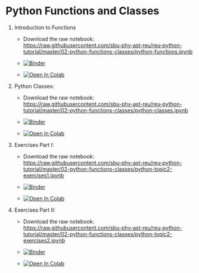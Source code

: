 # Python Functions and Classes

1. Introduction to Functions

   * Download the raw notebook: https://raw.githubusercontent.com/sbu-phy-ast-reu/reu-python-tutorial/master/02-python-functions-classes/python-functions.ipynb

   * [![Binder](https://mybinder.org/badge_logo.svg)](https://mybinder.org/v2/gh/sbu-phy-ast-reu/reu-python-tutorial/master?filepath=02-python-functions-classes%2Fpython-functions.ipynb)

   * [![Open In Colab](https://colab.research.google.com/assets/colab-badge.svg)](https://colab.research.google.com/github/sbu-phy-ast-reu/reu-python-tutorial/blob/master/02-python-functions-classes/python-functions.ipynb)


2. Python Classes:

   * Download the raw notebook: https://raw.githubusercontent.com/sbu-phy-ast-reu/reu-python-tutorial/master/02-python-functions-classes/python-classes.ipynb

   * [![Binder](https://mybinder.org/badge_logo.svg)](https://mybinder.org/v2/gh/sbu-phy-ast-reu/reu-python-tutorial/master?filepath=02-python-functions-classes%2Fpython-classes.ipynb)

   * [![Open In Colab](https://colab.research.google.com/assets/colab-badge.svg)](https://colab.research.google.com/github/sbu-phy-ast-reu/reu-python-tutorial/blob/master/02-python-functions-classes/python-classes.ipynb)

3. Exercises Part I:

   * Download the raw notebook: https://raw.githubusercontent.com/sbu-phy-ast-reu/reu-python-tutorial/master/02-python-functions-classes/python-topic2-exercises1.ipynb

   * [![Binder](https://mybinder.org/badge_logo.svg)](https://mybinder.org/v2/gh/sbu-phy-ast-reu/reu-python-tutorial/master?filepath=02-python-functions-classes%2Fpython-topic2-exercises1.ipynb)

   * [![Open In Colab](https://colab.research.google.com/assets/colab-badge.svg)](https://colab.research.google.com/github/sbu-phy-ast-reu/reu-python-tutorial/blob/master/02-python-functions-classes/python-topic2-exercises1.ipynb)

4. Exercises Part II:

   * Download the raw notebook: https://raw.githubusercontent.com/sbu-phy-ast-reu/reu-python-tutorial/master/02-python-functions-classes/python-topic2-exercises2.ipynb

   * [![Binder](https://mybinder.org/badge_logo.svg)](https://mybinder.org/v2/gh/sbu-phy-ast-reu/reu-python-tutorial/master?filepath=02-python-functions-classes%2Fpython-topic2-exercises2.ipynb)

   * [![Open In Colab](https://colab.research.google.com/assets/colab-badge.svg)](https://colab.research.google.com/github/sbu-phy-ast-reu/reu-python-tutorial/blob/master/02-python-functions-classes/python-topic2-exercises2.ipynb)